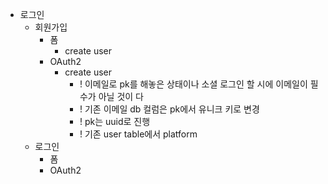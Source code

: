 - 로그인
	- 회원가입
		- 폼
			- create user 
		- OAuth2
			- create user
				- ! 이메일로 pk를 해놓은 상태이나 소셜 로그인 할 시에 이메일이 필수가 아닐 것이 다
				- ! 기존 이메일 db 컬럼은 pk에서 유니크 키로 변경
				- ! pk는 uuid로 진행
				- ! 기존 user table에서 platform 
	- 로그인
		- 폼
		- OAuth2
		
	